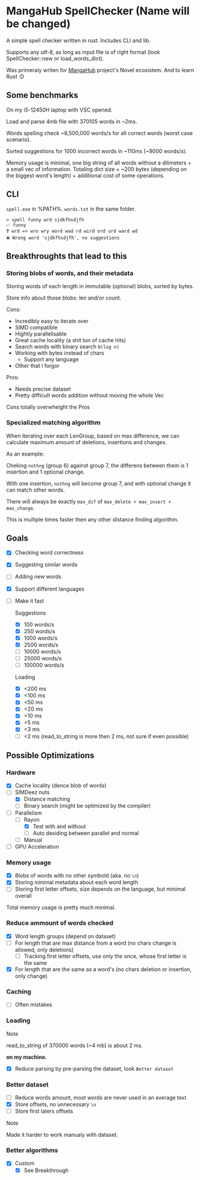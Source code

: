 # MangaHub SpellChecker (Name will be changed)

A simple spell checker written in rust. Includes CLI and lib.

Supports any utf-8, as long as input file is of right format (look SpellChecker::new or load_words_dict).

Was primeraly writen for [MangaHub](https://github.com/Zefirchiky/MangaHub) project's Novel ecosistem. And to learn Rust :D

## Some benchmarks

On my i5-12450H laptop with VSC opened.

Load and parse 4mb file with 370105 words in ~2ms.

Words spelling check ~8,500,000 words/s for all correct words (worst case scenario).

Sorted suggestions for 1000 incorrect words in ~110ms (~9000 words/s).

Memory usage is minimal, one big string of all words without a dilimeters + a small vec of information.
Totaling dict size + ~200 bytes (depending on the biggest word's length) + additional cost of some operations.

## CLI

`spell.exe` in %PATH%. `words.txt` in the same folder.

```shell
> spell funny wrd sjdkfhsdjfh
✅ funny
❓ wrd => wro wry word wad rd wird ord urd ward wd
❌ Wrong word 'sjdkfhsdjfh', no suggestions
```

## Breakthroughts that lead to this

### Storing blobs of words, and their metadata

Storing words of each length in immutable (optional) blobs, sorted by bytes.

Store info about those blobs: len and/or count.

Cons:

- Incredibly easy to iterate over
- SIMD compatible
- Hightly parallelisable
- Great cache locality (a shit ton of cache hits)
- Search words with binary search `O(log n)`
- Working with bytes instead of chars
  - Support any language
- Other that I forgor

Pros:

- Needs precise dataset
- Pretty difficult words addition without moving the whole Vec

Cons totally overwheight the Pros

### Specialized matching algorithm

When iterating over each LenGroup, based on max difference, we can calculate maximum amount of deletions, insertions and changes.

As an example:

Cheking `nothng` (group 6) against group 7, the differens between them is 1 insertion and 1 optional change.

With one insertion, `nothng` will become group 7, and with optional change it can match other words.

There will always be exactly `max_dif` of `max_delete + max_insert + max_change`.

This is multiple times faster then any other distance finding algorithm.

## Goals

- [x] Checking word correctness
- [x] Suggesting similar words
- [ ] Adding new words
- [x] Support different languages
- [ ] Make it fast

  Suggestions
  - [x] 100 words/s
  - [x] 250 words/s
  - [x] 1000 words/s
  - [x] 2500 words/s
  - [ ] 10000 words/s
  - [ ] 25000 words/s
  - [ ] 100000 words/s

  Loading
  - [x] <200 ms
  - [x] <100 ms
  - [x] <50 ms
  - [x] <20 ms
  - [x] <10 ms
  - [x] <5 ms
  - [x] <3 ms
  - [ ] <2 ms (read_to_string is more then 2 ms, not sure if even possible)

## Possible Optimizations

### Hardware

- [x] Cache locality (dence blob of words)
- [ ] SIMDeez nuts
  - [x] Distance matching
  - [ ] Binary search (might be optimized by the compiler)
- [ ] Parallelism
  - [ ] Rayon
    - [x] Test with and without
    - [ ] Auto desiding between parallel and normal
  - [ ] Manual
- [ ] GPU Acceleration

### Memory usage

- [x] Blobs of words with no other symbold (aka. no `\n`)
- [x] Storing minimal metadata about each word length
- [ ] Storing first letter offsets, size depends on the language, but minimal overall

Total memory usage is pretty much minimal.

### Reduce ammount of words checked

- [x] Word length groups (depend on dataset)
- [ ] For length that are max distance from a word (no chars change is allowed, only deletions)
  - [ ] Tracking first letter offsets, use only the once, whose first letter is the same
- [x] For length that are the same as a word's (no chars deletion or insertion, only change)

### Caching

- [ ] Often mistakes

### Loading

> [!NOTE]
> read_to_string of 370000 words (~4 mb) is about 2 ms.
>
> **on my machine.**

- [x] Reduce parsing by pre-parsing the dataset, look `Better dataset`

### Better dataset

- [ ] Reduce words amount, most words are never used in an average text
- [x] Store offsets, no unnecessary `\n`
- [ ] Store first laters offsets

> [!NOTE]
> Made it harder to work manualy with dataset.

### Better algorithms

- [x] Custom
  - [x] See Breakthrough
